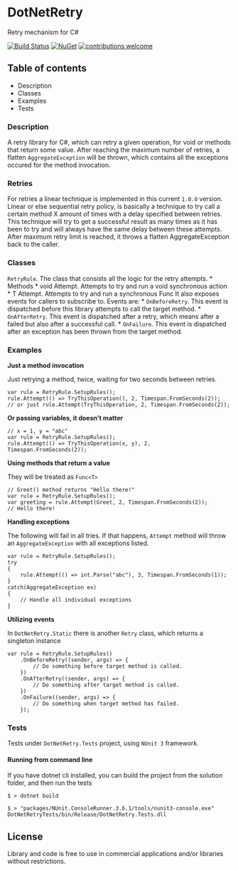 ﻿# DotNetRetry
Retry mechanism for C#

[![Build Status](https://travis-ci.org/gdyrrahitis/dotnet-retry.svg?branch=features)](https://travis-ci.org/gdyrrahitis/dotnet-retry)
[![NuGet](https://img.shields.io/nuget/v/gdyrra.dotnet.retry.svg)](https://www.nuget.org/packages/gdyrra.dotnet.retry/1.0.0)
[![contributions welcome](https://img.shields.io/badge/contributions-welcome-brightgreen.svg?style=flat)](https://github.com/gdyrrahitis/dotnet-retry)

## Table of contents
* Description
* Classes
* Examples
* Tests

### Description
A retry library for C#, which can retry a given operation, for void or methods that return some value.
After reaching the maximum number of retries, a flatten `AggregateException` will be thrown, which contains all the exceptions occured for the method invocation.

### Retries
For retries a linear technique is implemented in this current `1.0.0` version.
Linear or else sequential retry policy, is basically a technique to try call a certain method X amount of times with a delay specified between retries. This technique will try to get a successful result as many times as it has been to try and will always have the same delay between these attempts. After maximum retry limit is reached, it throws a flatten AggregateException back to the caller.

### Classes
`RetryRule`. The class that consists all the logic for the retry attempts.
	* Methods
		* void Attempt. Attempts to try and run a void synchronous action
		* T Attempt<T>. Attempts to try and run a synchronous Func<T>
It also exposes events for callers to subscribe to. Events are:
	* `OnBeforeRetry`. This event is dispatched before this library attempts to call the target method.
	* `OnAfterRetry`. This event is dispatched after a retry, which means after a failed but also after a successful call.
	* `OnFailure`. This event is dispatched after an exception has been thrown from the target method.

### Examples
**Just a method invocation**

Just retrying a method, twice, waiting for two seconds between retries.
```
var rule = RetryRule.SetupRules();
rule.Attempt(() => TryThisOperation(), 2, Timespan.FromSeconds(2));
// or just rule.Attempt(TryThisOperation, 2, Timespan.FromSeconds(2));
```

**Or passing variables, it doesn't matter**
```
// x = 1, y = "abc"
var rule = RetryRule.SetupRules();
rule.Attempt(() => TryThisOperation(x, y), 2, Timespan.FromSeconds(2));
```

**Using methods that return a value**

They will be treated as `Func<T>`
```
// Greet() method returns "Hello there!"
var rule = RetryRule.SetupRules();
var greeting = rule.Attempt(Greet, 2, Timespan.FromSeconds(2));
// Hello there!
```

**Handling exceptions**

The following will fail in all tries. If that happens, `Attempt` method will throw an `AggregateException` with all exceptions listed.
```
var rule = RetryRule.SetupRules();
try 
{
    rule.Attempt(() => int.Parse("abc"), 3, Timespan.FromSeconds(1));
}
catch(AggregateException ex) 
{
    // Handle all individual exceptions
}
```

**Utilizing events**

In `DotNetRetry.Static` there is another `Retry` class, which returns a singleton instance
```
var rule = RetryRule.SetupRules()
	.OnBeforeRetry((sender, args) => {
		// Do something before target method is called.
	})
	.OnAfterRetry((sender, args) => { 
		// Do something after target method is called.
	})
	.OnFailure((sender, args) => { 
		// Do something when target method has failed.
	});
```

### Tests
Tests under `DotNetRetry.Tests` project, using `NUnit 3` framework.

#### Running from command line
If you have dotnet cli installed, you can build the project from the solution folder, and then run the tests
```
$ > dotnet build

$ > "packages/NUnit.ConsoleRunner.3.6.1/tools/nunit3-console.exe" DotNetRetryTests/bin/Release/DotNetRetry.Tests.dll
```
## License
Library and code is free to use in commercial applications and/or libraries without restrictions.